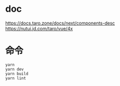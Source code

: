 # doc

https://docs.taro.zone/docs/next/components-desc
https://nutui.jd.com/taro/vue/4x

# 命令

```
yarn
yarn dev
yarn build
yarn lint
```
